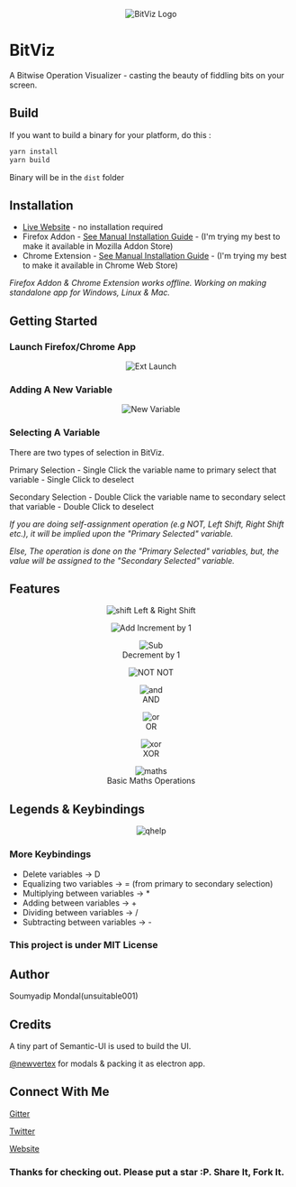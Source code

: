 <p align="center">
<img src="icon.png" alt="BitViz Logo">
</p>

# BitViz
A Bitwise Operation Visualizer - casting the beauty of fiddling bits on your screen.

## Build

If you want to build a binary for your platform, do this :

```bash
yarn install
yarn build
```

Binary will be in the `dist` folder

## Installation
* [Live Website](https://unsuitable001.github.io/BitViz) - no installation required
* Firefox Addon - [See Manual Installation Guide](https://extensionworkshop.com/documentation/develop/temporary-installation-in-firefox/) - (I'm trying my best to make it available in Mozilla Addon Store)
* Chrome Extension - [See Manual Installation Guide](https://webkul.com/blog/how-to-install-the-unpacked-extension-in-chrome/) - (I'm trying my best to make it available in Chrome Web Store)

*Firefox Addon & Chrome Extension works offline. Working on making standalone app for Windows, Linux & Mac.*

## Getting Started

### Launch Firefox/Chrome App

<p align="center">
<img src="screenshots/webext.gif" alt="Ext Launch">
</p>

### Adding A New Variable

<p align="center">
<img src="screenshots/newvar.gif" alt="New Variable">
</p>

### Selecting A Variable

There are two types of selection in BitViz.

Primary Selection - Single Click the variable name to primary select that variable - Single Click to deselect

Secondary Selection - Double Click the variable name to secondary select that variable - Double Click to deselect

*If you are doing self-assignment operation (e.g NOT, Left Shift, Right Shift etc.), it will be implied upon the "Primary Selected" variable.*

*Else, The operation is done on the "Primary Selected" variables, but, the value will be assigned to the "Secondary Selected" variable.*

## Features

<p align="center">
<img src="screenshots/shift.gif" alt="shift">
 Left & Right Shift
</p>

<p align="center">
<img src="screenshots/add.gif" alt="Add">
Increment by 1
</p>


<p align="center">
<img src="screenshots/sub.gif" alt="Sub">
<br>Decrement by 1
</p>


<p align="center">
<img src="screenshots/not.gif" alt="NOT">
 NOT
</p>

<p align="center">
<img src="screenshots/and.gif" alt="and"><br>AND
</p>

<p align="center">
<img src="screenshots/or.gif" alt="or"><br>OR
</p>

<p align="center">
<img src="screenshots/xor.gif" alt="xor"><br>XOR
</p>

<p align="center">
<img src="screenshots/maths.gif" alt="maths"><br>Basic Maths Operations
</p>

## Legends & Keybindings

<p align="center">
<img src="qhelp.jpg" alt="qhelp">
</p>

### More Keybindings

* Delete variables -> D
* Equalizing two variables ->     = (from primary to secondary selection)
* Multiplying between variables ->    *
* Adding between variables ->     +
* Dividing between variables ->     /
* Subtracting between variables ->    -

### This project is under MIT License

## Author

Soumyadip Mondal(unsuitable001)

## Credits

A tiny part of Semantic-UI is used to build the UI.

[@newvertex](https://github.com/newvertex) for modals & packing it as electron app.

## Connect With Me

[Gitter](https://gitter.im/unsuitable001)

[Twitter](https://twitter.com/unsuitable001)

[Website](https://unsuitable001.github.io)

### Thanks for checking out. Please put a star :P. Share It, Fork It.
